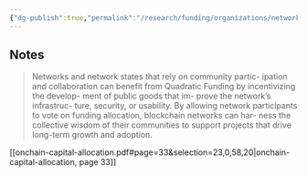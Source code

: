 ```yaml
---
{"dg-publish":true,"permalink":"/research/funding/organizations/networks-and-network-states/"}
---
```


## Notes
> Networks and network states that rely on community partic- ipation and collaboration can benefit from Quadratic Funding by incentivizing the develop- ment of public goods that im- prove the network’s infrastruc- ture, security, or usability. By allowing network participants to vote on funding allocation, blockchain networks can har- ness the collective wisdom of their communities to support projects that drive long-term growth and adoption.

[[onchain-capital-allocation.pdf#page=33&selection=23,0,58,20|onchain-capital-allocation, page 33]]